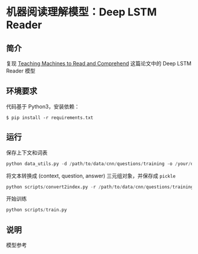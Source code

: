 # 机器阅读理解模型：Deep LSTM Reader

## 简介

复现 [Teaching Machines to Read and Comprehend](http://papers.nips.cc/paper/5945-teaching-machines-to-read-and-comprehend.pdf) 这篇论文中的 Deep LSTM Reader 模型

## 环境要求

代码基于 Python3，安装依赖：

```
$ pip install -r requirements.txt
```

## 运行

保存上下文和词表

```python
python data_utils.py -d /path/to/data/cnn/questions/training -o /your/directory/ -s cnn -v 100000
```

将文本转换成 (context, question, answer) 三元组对象，并保存成 `pickle`

```python
python scripts/convert2index.py -r /path/to/data/cnn/questions/training -d /your/directory/
```

开始训练

```python
python scripts/train.py
```
## 说明
模型参考
